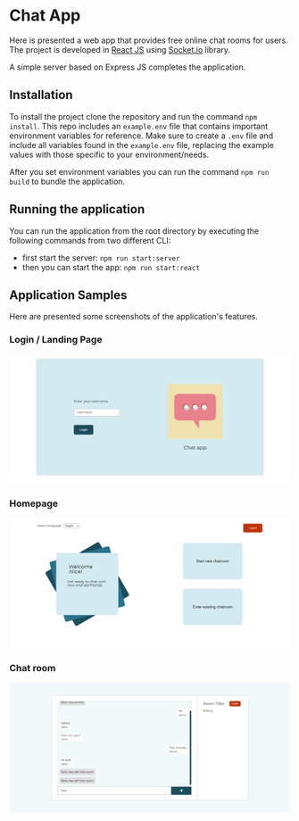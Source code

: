 # Chat App

Here is presented a web app that provides free online chat rooms for users. The project is developed in [React JS](https://reactjs.org/) using [Socket.io](https://socket.io/) library.

A simple server based on Express JS completes the application.

## Installation

To install the project clone the repository and run the command `npm install`. This repo includes an `example.env` file that contains important environment variables for reference. Make sure to create a `.env` file and include all variables found in the `example.env` file, replacing the example values with those specific to your environment/needs.

After you set environment variables you can run the command `npm run build` to bundle the application.

## Running the application

You can run the application from the root directory by executing the following commands from two different CLI:

- first start the server: `npm run start:server`
- then you can start the app: `npm run start:react`

## Application Samples

Here are presented some screenshots of the application's features.

### Login / Landing Page

![Login](./src/resources/samples/login.png)

### Homepage

![Home page](./src/resources/samples/home.png)

### Chat room

![Chat room](./src/resources/samples/chat_room.png)